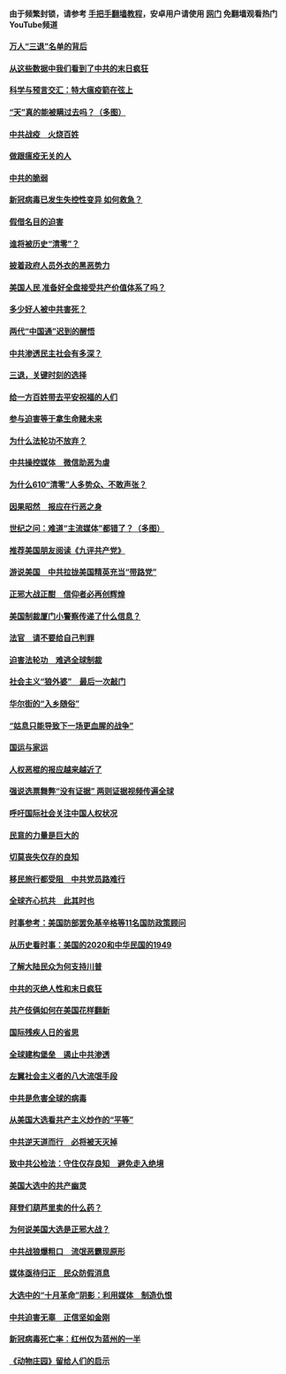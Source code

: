 #### 由于频繁封锁，请参考 [手把手翻墙教程](https://github.com/gfw-breaker/guides/wiki/)，安卓用户请使用 [网门](https://github.com/gfw-breaker/nogfw/blob/master/dl.md?t=01141500) 免翻墙观看热门YouTube频道 

#### [万人“三退”名单的背后](../pages/251/418505.md?t=01141500) 

#### [从这些数据中我们看到了中共的末日疯狂](../pages/251/418420.md?t=01141500) 

#### [科学与预言交汇：特大瘟疫箭在弦上](../pages/251/418266.md?t=01141500) 

#### [“天”真的能被瞒过去吗？（多图）](../pages/251/418308.md?t=01141500) 

#### [中共战疫　火烧百姓](../pages/251/418220.md?t=01141500) 

#### [做跟瘟疫无关的人](../pages/251/418171.md?t=01141500) 

#### [中共的脆弱](../pages/251/418196.md?t=01141500) 

#### [新冠病毒已发生失控性变异 如何救急？](../pages/251/418032.md?t=01141500) 

#### [假借名目的迫害](../pages/251/418055.md?t=01141500) 

#### [谁将被历史“清零”？](../pages/251/417485.md?t=01141500) 

#### [披着政府人员外衣的黑恶势力](../pages/251/417442.md?t=01141500) 

#### [美国人民 准备好全盘接受共产价值体系了吗？](../pages/251/417491.md?t=01141500) 

#### [多少好人被中共害死？](../pages/251/417144.md?t=01141500) 

#### [两代“中国通”迟到的醒悟](../pages/251/417064.md?t=01141500) 

#### [中共渗透民主社会有多深？](../pages/251/417063.md?t=01141500) 

#### [三退，关键时刻的选择](../pages/251/416969.md?t=01141500) 

#### [给一方百姓带去平安祝福的人们](../pages/251/416941.md?t=01141500) 

#### [参与迫害等于拿生命赌未来](../pages/251/416856.md?t=01141500) 

#### [为什么法轮功不放弃？](../pages/251/416864.md?t=01141500) 

#### [中共操控媒体　微信助恶为虐](../pages/251/416724.md?t=01141500) 

#### [为什么610“清零”人多势众、不敢声张？](../pages/251/416632.md?t=01141500) 

#### [因果昭然　报应在行恶之身](../pages/251/416582.md?t=01141500) 

#### [世纪之问：难道“主流媒体”都错了？（多图）](../pages/251/416571.md?t=01141500) 

#### [推荐美国朋友阅读《九评共产党》](../pages/251/416510.md?t=01141500) 

#### [游说美国　中共拉拢美国精英充当“带路党”](../pages/251/416529.md?t=01141500) 

#### [正邪大战正酣　信仰者必再创辉煌](../pages/251/416433.md?t=01141500) 

#### [美国制裁厦门小警察传递了什么信息？](../pages/251/416432.md?t=01141500) 

#### [法官　请不要给自己判罪](../pages/251/416379.md?t=01141500) 

#### [迫害法轮功　难逃全球制裁](../pages/251/416380.md?t=01141500) 

#### [社会主义“狼外婆”　最后一次敲门](../pages/251/416394.md?t=01141500) 

#### [华尔街的“入乡随俗”](../pages/251/416395.md?t=01141500) 

#### [“姑息只能导致下一场更血腥的战争”](../pages/251/416223.md?t=01141500) 

#### [国运与家运](../pages/251/416224.md?t=01141500) 

#### [人权恶棍的报应越来越近了](../pages/251/416276.md?t=01141500) 

#### [强说选票舞弊“没有证据” 两则证据视频传遍全球](../pages/251/416227.md?t=01141500) 

#### [呼吁国际社会关注中国人权状况](../pages/251/416135.md?t=01141500) 

#### [民意的力量是巨大的](../pages/251/416222.md?t=01141500) 

#### [切莫丧失仅存的良知](../pages/251/416134.md?t=01141500) 

#### [移民旅行都受阻　中共党员路难行](../pages/251/416033.md?t=01141500) 

#### [全球齐心抗共　此其时也](../pages/251/415989.md?t=01141500) 

#### [时事参考：美国防部罢免基辛格等11名国防政策顾问](../pages/251/415970.md?t=01141500) 

#### [从历史看时事：美国的2020和中华民国的1949](../pages/251/415949.md?t=01141500) 

#### [了解大陆民众为何支持川普](../pages/251/415950.md?t=01141500) 

#### [中共的灭绝人性和末日疯狂](../pages/251/415944.md?t=01141500) 

#### [共产伎俩如何在美国花样翻新](../pages/251/415908.md?t=01141500) 

#### [国际残疾人日的省思](../pages/251/415849.md?t=01141500) 

#### [全球建构堡垒　遏止中共渗透](../pages/251/415850.md?t=01141500) 

#### [左翼社会主义者的八大流氓手段](../pages/251/415802.md?t=01141500) 

#### [中共是危害全球的病毒](../pages/251/415569.md?t=01141500) 

#### [从美国大选看共产主义炒作的“平等”](../pages/251/415654.md?t=01141500) 

#### [中共逆天道而行　必将被天灭掉](../pages/251/415626.md?t=01141500) 

#### [致中共公检法：守住仅存良知　避免走入绝境](../pages/251/415627.md?t=01141500) 

#### [美国大选中的共产幽灵](../pages/251/415618.md?t=01141500) 

#### [拜登们葫芦里卖的什么药？](../pages/251/415531.md?t=01141500) 

#### [为何说美国大选是正邪大战？](../pages/251/415530.md?t=01141500) 

#### [中共战狼爆粗口　流氓恶霸现原形](../pages/251/415426.md?t=01141500) 

#### [媒体亟待归正　民众防假消息](../pages/251/415402.md?t=01141500) 

#### [大选中的“十月革命”阴影：利用媒体　制造仇恨](../pages/251/415334.md?t=01141500) 

#### [中共迫害无辜　正信坚如金刚](../pages/251/415307.md?t=01141500) 

#### [新冠病毒死亡率：红州仅为蓝州的一半](../pages/251/415164.md?t=01141500) 

#### [《动物庄园》留给人们的启示](../pages/251/415178.md?t=01141500) 

